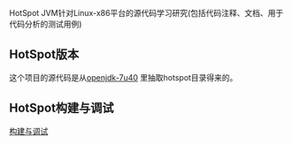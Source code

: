 HotSpot JVM针对Linux-x86平台的源代码学习研究(包括代码注释、文档、用于代码分析的测试用例)


## HotSpot版本

这个项目的源代码是从[openjdk-7u40](http://www.java.net/download/openjdk/jdk7u40/promoted/b43/openjdk-7u40-fcs-src-b43-26_aug_2013.zip)
里抽取hotspot目录得来的。


## HotSpot构建与调试

[构建与调试](https://github.com/codefollower/HotSpot-JVM-Linux-x86-Research/blob/master/my-docs/%E6%9E%84%E5%BB%BA%E4%B8%8E%E8%B0%83%E8%AF%95.md)


